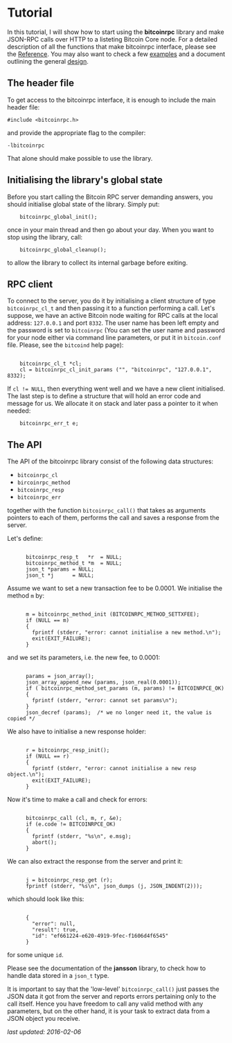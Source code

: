 # Tutorial

In this tutorial, I will show how to start using the **bitcoinrpc** library and
make JSON-RPC calls over HTTP to a listeting Bitcoin Core node. For a detailed
description of all the functions that make bitcoinrpc interface, please see the
[Reference](./reference.md).  You may also want to check a
few [examples](./examples.md) and a document outlining the general
[design](./design.md).


## The header file

To get access to the bitcoinrpc interface, it is enough to include the main
header file:

    #include <bitcoinrpc.h>

and provide the appropriate flag to the compiler:

    -lbitcoinrpc

That alone should make possible to use the library.


## Initialising the library's global state

Before you start calling the Bitcoin RPC server demanding answers, you should
initialise global state of the library.  Simply put:

```
    bitcoinrpc_global_init();
```

once in your main thread and then go about your day.  When you want to stop
using the library, call:

```
    bitcoinrpc_global_cleanup();
```

to allow the library to collect its internal garbage before exiting.


## RPC client

To connect to the server, you do it by initialising a client structure of type
`bitcoinrpc_cl_t` and then passing it to a function performing a call.
Let's suppose, we have an active Bitcoin node waiting for RPC calls at
the local address: `127.0.0.1` and port `8332`.  The user name has been left
empty and the password is set to `bitcoinrpc` (You can set the user name and
password for your node either via command line parameters, or put it in
`bitcoin.conf` file. Please, see the `bitcoind` help page):

```

    bitcoinrpc_cl_t *cl;
    cl = bitcoinrpc_cl_init_params ("", "bitcoinrpc", "127.0.0.1", 8332);
```

If `cl != NULL`, then everything went well and we have a new client
initialised.  The last step is to define a structure that will hold an error
code and message for us.  We allocate it on stack and later pass a pointer to
it when needed:

```
    bitcoinrpc_err_t e;
```

## The API

The API of the bitcoinrpc library consist of the following data structures:

  * `bitcoinrpc_cl`
  * `bircoinrpc_method`
  * `bitcoinrpc_resp`
  * `bitcoinrpc_err`

together with the function `bitcoinrpc_call()` that takes as arguments pointers
to each of them, performs the call and saves a response from the server.

Let's define:

```

      bitcoinrpc_resp_t   *r  = NULL;
      bitcoinrpc_method_t *m  = NULL;
      json_t *params = NULL;
      json_t *j      = NULL;
```

Assume we want to set a new transaction fee to be 0.0001.  We initialise
the method `m` by:

```

      m = bitcoinrpc_method_init (BITCOINRPC_METHOD_SETTXFEE);
      if (NULL == m)
      {
        fprintf (stderr, "error: cannot initialise a new method.\n");
        exit(EXIT_FAILURE);
      }
```

and we set its parameters, i.e. the new fee, to 0.0001:

```

      params = json_array();
      json_array_append_new (params, json_real(0.0001));
      if ( bitcoinrpc_method_set_params (m, params) != BITCOINRPCE_OK)
      {
        fprintf (stderr, "error: cannot set params\n");
      }
      json_decref (params);  /* we no longer need it, the value is copied */
```

We also have to initialise a new response holder:

```

      r = bitcoinrpc_resp_init();
      if (NULL == r)
      {
        fprintf (stderr, "error: cannot initialise a new resp object.\n");
        exit(EXIT_FAILURE);
      }
```

Now it's time to make a call and check for errors:

```

      bitcoinrpc_call (cl, m, r, &e);
      if (e.code != BITCOINRPCE_OK)
      {
        fprintf (stderr, "%s\n", e.msg);
        abort();
      }
```

We can also extract the response from the server and print it:

```

      j = bitcoinrpc_resp_get (r);
      fprintf (stderr, "%s\n", json_dumps (j, JSON_INDENT(2)));
```

which should look like this:

```

      {
        "error": null,
        "result": true,
        "id": "ef661224-e620-4919-9fec-f1606d4f6545"
      }
```

for some unique `id`.

Please see the documentation of the **jansson** library, to check how to handle
data stored in a `json_t` type.

It is important to say that the 'low-level' `bitcoinrpc_call()` just passes
the JSON data it got from the server and reports errors pertaining only to the
call itself.  Hence you have freedom to call any valid method with any
parameters, but on the other hand, it is your task to extract data from a JSON
object you receive.

*last updated: 2016-02-06*
